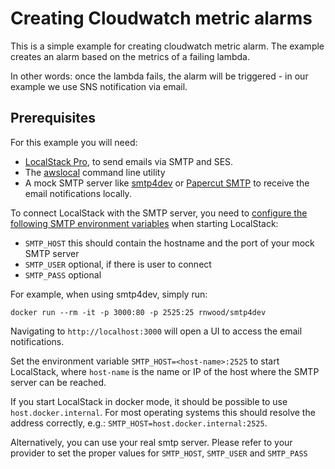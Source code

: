 # Creating Cloudwatch metric alarms

This is a simple example for creating cloudwatch metric alarm.
The example creates an alarm based on the metrics of a failing lambda. 

In other words: once the lambda fails, the alarm will be triggered - in our example we use SNS notification via email.


## Prerequisites

For this example you will need:
* [LocalStack Pro](https://localstack.cloud), to send emails via SMTP and SES.
* The [awslocal](https://docs.localstack.cloud/integrations/aws-cli/#localstack-aws-cli-awslocal) command line utility
* A mock SMTP server like [smtp4dev](https://github.com/rnwood/smtp4dev) or [Papercut SMTP](https://github.com/ChangemakerStudios/Papercut-SMTP) to receive the email notifications locally.

To connect LocalStack with the SMTP server, you need to [configure the following SMTP environment variables](https://docs.localstack.cloud/aws/ses/#pro) when starting LocalStack:
 * `SMTP_HOST` this should contain the hostname and the port of your mock SMTP server
 * `SMTP_USER` optional, if there is user to connect
 * `SMTP_PASS` optional

For example, when using smtp4dev, simply run:

    docker run --rm -it -p 3000:80 -p 2525:25 rnwood/smtp4dev

Navigating to `http://localhost:3000` will open a UI to access the email notifications.

Set the environment variable `SMTP_HOST=<host-name>:2525` to start LocalStack, where `host-name` is the name or IP of the host where the SMTP server can be reached. 

If you start LocalStack in docker mode, it should be possible to use `host.docker.internal`. For most operating systems this should resolve the address correctly, e.g.: `SMTP_HOST=host.docker.internal:2525`.


Alternatively, you can use your real smtp server. Please refer to your provider to set the proper values for `SMTP_HOST`, `SMTP_USER` and `SMTP_PASS`
